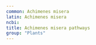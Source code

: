 ```yaml
---
common: Achimenes misera
latin: Achimenes misera
ncbi: 
title: Achimenes misera pathways
group: "Plants"
---
```

